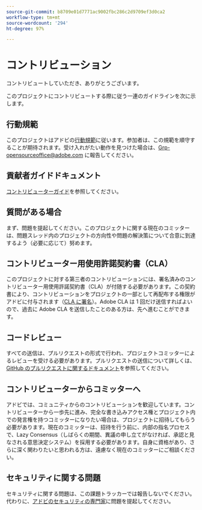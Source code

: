```yaml
---
source-git-commit: b8709e01d7771ac9002fbc286c2d9709ef3d0ca2
workflow-type: tm+mt
source-wordcount: '294'
ht-degree: 97%

---
```

# コントリビューション

コントリビュートしていただき、ありがとうございます。

このプロジェクトにコントリビュートする際に従う一連のガイドラインを次に示します。

## 行動規範

このプロジェクトはアドビの[行動規範](code-of-conduct.md)に従います。参加者は、この規範を順守することが期待されます。受け入れがたい動作を見つけた場合は、[Grp-opensourceoffice@adobe.com](mailto:Grp-opensourceoffice@adobe.com) に報告してください。

## 貢献者ガイドドキュメント

[コントリビューターガイド](https://experienceleague.adobe.com/docs/contributor/contributor-guide/introduction.html)を参照してください。

## 質問がある場合

まず、問題を提起してください。このプロジェクトに関する現在のコミッターは、問題スレッド内のプロジェクトの方向性や問題の解決策について合意に到達するよう（必要に応じて）努めます。

## コントリビューター用使用許諾契約書（CLA）

このプロジェクトに対する第三者のコントリビューションには、署名済みのコントリビューター用使用許諾契約書（CLA）が付随する必要があります。この契約書により、コントリビューションをプロジェクトの一部として再配布する権限がアドビに付与されます（[CLA に署名](http://opensource.adobe.com/cla.html)）。Adobe CLA は 1 回だけ送信すればよいので、過去に Adobe CLA を送信したことのある方は、先へ進むことができます。

## コードレビュー

すべての送信は、プルリクエストの形式で行われ、プロジェクトコミッターによるレビューを受ける必要があります。プルリクエストの送信について詳しくは、[GitHub のプルリクエストに関するドキュメント](https://help.github.com/articles/about-pull-requests/)を参照してください。

<!--
Lastly, please follow the [pull request template](PULL_REQUEST_TEMPLATE.md) when
submitting a pull request!
-->

## コントリビューターからコミッターへ

アドビでは、コミュニティからのコントリビューションを歓迎しています。コントリビューターから一歩先に進み、完全な書き込みアクセス権とプロジェクト内での発言権を持つコミッターになりたい場合は、プロジェクトに招待してもらう必要があります。現在のコミッターは、招待を行う前に、内部の指名プロセスで、Lazy Consensus（しばらくの期間、異議の申し立てがなければ、承認と見なされる意思決定システム）を採用する必要があります。自身に資格があり、さらに深く関わりたいと思われる方は、遠慮なく現在のコミッターにご相談ください。

## セキュリティに関する問題

セキュリティに関する問題は、この課題トラッカーでは報告しないでください。代わりに、[アドビのセキュリティの専門家](https://helpx.adobe.com/jp/security/alertus.html)に問題を提起してください。
